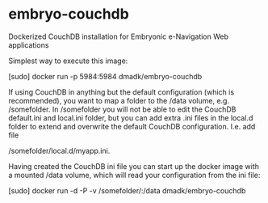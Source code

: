 # embryo-couchdb
Dockerized CouchDB installation for Embryonic e-Navigation Web applications


Simplest way to execute this image:

  [sudo] docker run -p 5984:5984 dmadk/embryo-couchdb

If using CouchDB in anything but the default configuration (which is recommended), you want to map a folder to the /data volume, e.g. /somefolder. In /somefolder you will not be able to edit the CouchDB default.ini and local.ini folder, but you can add extra .ini files in the local.d folder to extend and overwrite the default CouchDB configuration. I.e. add file 

  /somefolder/local.d/myapp.ini. 

Having created the CouchDB ini file you can start up the docker image with a mounted /data volume, which will read your configuration from the ini file: 

  [sudo] docker run -d -P -v /somefolder/:/data dmadk/embryo-couchdb
